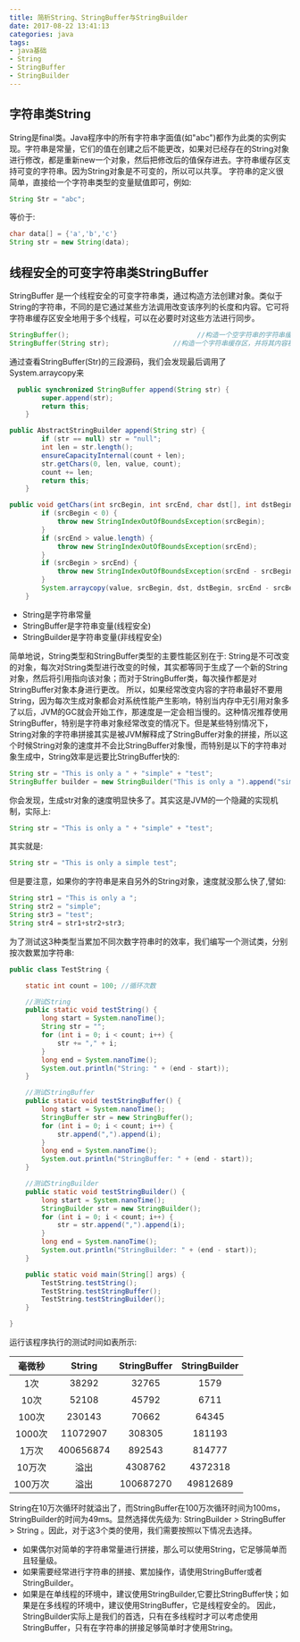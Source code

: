```yaml
---
title: 简析String、StringBuffer与StringBuilder
date: 2017-08-22 13:41:13
categories: java
tags:
- java基础
- String
- StringBuffer
- StringBuilder
---
```

## 字符串类String
String是final类。Java程序中的所有字符串字面值(如"abc")都作为此类的实例实现。字符串是常量，它们的值在创建之后不能更改，如果对已经存在的String对象进行修改，都是重新new一个对象，然后把修改后的值保存进去。字符串缓存区支持可变的字符串。因为String对象是不可变的，所以可以共享。
字符串的定义很简单，直接给一个字符串类型的变量赋值即可，例如:
```Java
String Str = "abc";
```
等价于:
```java
char data[] = {'a','b','c'}
String str = new String(data);
```
## 线程安全的可变字符串类StringBuffer
StringBuffer 是一个线程安全的可变字符串类，通过构造方法创建对象。类似于String的字符串，不同的是它通过某些方法调用改变该序列的长度和内容。它可将字符串缓存区安全地用于多个线程，可以在必要时对这些方法进行同步。
```java
StringBuffer();                                //构造一个空字符串的字符串缓存区
StringBuffer(String str);                //构造一个字符串缓存区，并将其内容初始化为指定的字符串内容
```
通过查看StringBuffer(Str)的三段源码，我们会发现最后调用了System.arraycopy来
```java
  public synchronized StringBuffer append(String str) {
        super.append(str);
        return this;
    }
```
```java
public AbstractStringBuilder append(String str) {
        if (str == null) str = "null";
        int len = str.length();
        ensureCapacityInternal(count + len);
        str.getChars(0, len, value, count);
        count += len;
        return this;
    }
```
```java
public void getChars(int srcBegin, int srcEnd, char dst[], int dstBegin) {
        if (srcBegin < 0) {
            throw new StringIndexOutOfBoundsException(srcBegin);
        }
        if (srcEnd > value.length) {
            throw new StringIndexOutOfBoundsException(srcEnd);
        }
        if (srcBegin > srcEnd) {
            throw new StringIndexOutOfBoundsException(srcEnd - srcBegin);
        }
        System.arraycopy(value, srcBegin, dst, dstBegin, srcEnd - srcBegin);
    }
```
- String是字符串常量
- StringBuffer是字符串变量(线程安全)
- StringBuilder是字符串变量(非线程安全)
  
简单地说，String类型和StringBuffer类型的主要性能区别在于: String是不可改变的对象，每次对String类型进行改变的时候，其实都等同于生成了一个新的String对象，然后将引用指向该对象；而对于StringBuffer类，每次操作都是对StringBuffer对象本身进行更改。
所以，如果经常改变内容的字符串最好不要用String，因为每次生成对象都会对系统性能产生影响，特别当内存中无引用对象多了以后，JVM的GC就会开始工作，那速度是一定会相当慢的。这种情况推荐使用StringBuffer，特别是字符串对象经常改变的情况下。但是某些特别情况下，String对象的字符串拼接其实是被JVM解释成了StringBuffer对象的拼接，所以这个时候String对象的速度并不会比StringBuffer对象慢，而特别是以下的字符串对象生成中，String效率是远要比StringBuffer快的:
```java
String str = "This is only a " + "simple" + "test";
StringBuffer builder = new StringBuilder("This is only a ").append("simple").append("test");
```
<!--more-->
你会发现，生成str对象的速度明显快多了。其实这是JVM的一个隐藏的实现机制，实际上:
```java
String str = "This is only a " + "simple" + "test";
```
其实就是:
```java
String str = "This is only a simple test";
```
但是要注意，如果你的字符串是来自另外的String对象，速度就没那么快了,譬如:
```java
String str1 = "This is only a ";
String str2 = "simple";
String str3 = "test";
String str4 = str1+str2+str3;
```
为了测试这3种类型当累加不同次数字符串时的效率，我们编写一个测试类，分别按次数累加字符串:
```java
public class TestString {

    static int count = 100; //循环次数

    //测试String
    public static void testString() {
        long start = System.nanoTime();
        String str = "";
        for (int i = 0; i < count; i++) {
            str += "," + i;
        }
        long end = System.nanoTime();
        System.out.println("String: " + (end - start));
    }

    //测试StringBuffer
    public static void testStringBuffer() {
        long start = System.nanoTime();
        StringBuffer str = new StringBuffer();
        for (int i = 0; i < count; i++) {
            str.append(",").append(i);
        }
        long end = System.nanoTime();
        System.out.println("StringBuffer: " + (end - start));
    }

    //测试StringBuilder
    public static void testStringBuilder() {
        long start = System.nanoTime();
        StringBuilder str = new StringBuilder();
        for (int i = 0; i < count; i++) {
            str = str.append(",").append(i);
        }
        long end = System.nanoTime();
        System.out.println("StringBuilder: " + (end - start));
    }

    public static void main(String[] args) {
        TestString.testString();
        TestString.testStringBuffer();
        TestString.testStringBuilder();
    }

}
```
运行该程序执行的测试时间如表所示:

|毫微秒|String|StringBuffer|StringBuilder|
| :-: | :-: | :-: | :-: |
| 1次          |  38292           |  32765         |  1579           |
| 10次        |  52108           |  45792         |      6711       |
| 100次      |  230143         |  70662         |    64345       |
| 1000次    |  11072907     |   308305      |  181193       |
| 1万次      |   400656874  |  892543        |  814777       |
| 10万次    |   溢出             |    4308762    |    4372318   |
| 100万次  |    溢出            |  100687270  |  49812689   |

String在10万次循环时就溢出了，而StringBuffer在100万次循环时间为100ms，StringBuilder的时间为49ms。显然选择优先级为: StringBuilder > StringBuffer > String 。因此，对于这3个类的使用，我们需要按照以下情况去选择。
- 如果偶尔对简单的字符串常量进行拼接，那么可以使用String，它足够简单而且轻量级。
- 如果需要经常进行字符串的拼接、累加操作，请使用StringBuffer或者StringBuilder。
- 如果是在单线程的环境中，建议使用StringBuilder,它要比StringBuffer快；如果是在多线程的环境中，建议使用StringBuffer，它是线程安全的。
因此，StringBuilder实际上是我们的首选，只有在多线程时才可以考虑使用StringBuffer，只有在字符串的拼接足够简单时才使用String。